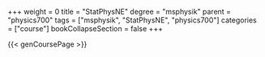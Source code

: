 +++
weight = 0
title = "StatPhysNE"
degree = "msphysik"
parent = "physics700"
tags = ["msphysik", "StatPhysNE", "physics700"]
categories = ["course"]
bookCollapseSection = false
+++

{{< genCoursePage >}}

